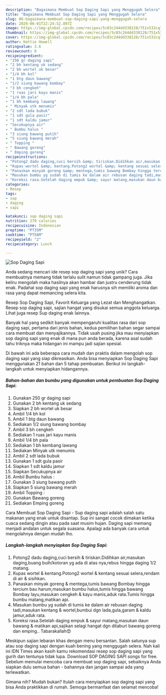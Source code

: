 ```yaml
---
description: "Bagaimana Membuat Sop Daging Sapi yang Menggugah Selera"
title: "Bagaimana Membuat Sop Daging Sapi yang Menggugah Selera"
slug: 86-bagaimana-membuat-sop-daging-sapi-yang-menggugah-selera
date: 2020-06-01T22:24:52.897Z
image: https://img-global.cpcdn.com/recipes/5c03c244dd338128/751x532cq70/sop-daging-sapi-foto-resep-utama.jpg
thumbnail: https://img-global.cpcdn.com/recipes/5c03c244dd338128/751x532cq70/sop-daging-sapi-foto-resep-utama.jpg
cover: https://img-global.cpcdn.com/recipes/5c03c244dd338128/751x532cq70/sop-daging-sapi-foto-resep-utama.jpg
author: Hattie Howell
ratingvalue: 3.6
reviewcount: 8
recipeingredient:
- "250 gr daging sapi"
- "2 bh kentang uk sedang"
- "2 bh wortel uk besar"
- "1/4 bh kol"
- "1 btg daun bawang"
- "1/2 siung bawang bombay"
- "3 bh cengkeh"
- "1 ruas jari kayu manis"
- "1/4 bh pala"
- "1 bh kembang lawang"
- " Minyak utk menumis"
- "2 sdt lada bubuk"
- "1 sdt gula pasir"
- "1 sdt kaldu jamur"
- "Secukupnya air"
- " Bumbu halus "
- "3 siung bawang putih"
- "5 siung bawang merah"
- " Topping "
- " Bawang goreng"
- " Emping goreng"
recipeinstructions:
- "Potong2 dadu daging,cuci bersih &amp; tiriskan.Didihkan air,masukan daging,buang buih/kotoran yg ada di atas nya,rebus hingga daging 1/2 matang."
- "Kupas wortel &amp; kentang.Potong2 wortel &amp; kentang sesuai selera,rendam di air &amp; sisihkan."
- "Panaskan minyak goreng &amp; mentega,tumis bawang Bombay hingga tercium bau harum,masukan bumbu halus,tumis hingga bawang Bombay layu,masukan cengkeh &amp; kayu manis,aduk rata.Tumis hingga bumbu matang,matikan api."
- "Masukan bumbu yg sudah di tumis ke dalam air rebusan daging tadi,masukan kentang &amp; wortel,bumbui dgn lada,gula,garam &amp; kaldu jamur,aduk rata."
- "Koreksi rasa.Setelah daging empuk &amp; sayur matang,masukan daun bawang &amp; matikan api,sajikan selagi hangat dgn ditaburi bawang goreng dan emping.. Tabarakallah😍"
categories:
- Resep
tags:
- sop
- daging
- sapi

katakunci: sop daging sapi 
nutrition: 279 calories
recipecuisine: Indonesian
preptime: "PT35M"
cooktime: "PT56M"
recipeyield: "2"
recipecategory: Lunch

---
```



![Sop Daging Sapi](https://img-global.cpcdn.com/recipes/5c03c244dd338128/751x532cq70/sop-daging-sapi-foto-resep-utama.jpg)

Anda sedang mencari ide resep sop daging sapi yang unik? Cara membuatnya memang tidak terlalu sulit namun tidak gampang juga. Jika keliru mengolah maka hasilnya akan hambar dan justru cenderung tidak enak. Padahal sop daging sapi yang enak harusnya sih memiliki aroma dan rasa yang dapat memancing selera kita.

Resep Sop Daging Sapi, Favorit Keluarga yang Lezat dan Menghangatkan. Resep sop daging sapi, sajian hangat yang disukai semua anggota keluarga. Lihat juga resep Sup daging enak lainnya.

Banyak hal yang sedikit banyak mempengaruhi kualitas rasa dari sop daging sapi, pertama dari jenis bahan, kedua pemilihan bahan segar sampai cara membuat dan menyajikannya. Tidak usah pusing jika mau menyiapkan sop daging sapi yang enak di mana pun anda berada, karena asal sudah tahu triknya maka hidangan ini mampu jadi sajian spesial.


Di bawah ini ada beberapa cara mudah dan praktis dalam mengolah sop daging sapi yang siap dikreasikan. Anda bisa menyiapkan Sop Daging Sapi menggunakan 21 bahan dan 5 tahap pembuatan. Berikut ini langkah-langkah untuk menyiapkan hidangannya.

<!--inarticleads1-->

##### Bahan-bahan dan bumbu yang digunakan untuk pembuatan Sop Daging Sapi:

1. Gunakan 250 gr daging sapi
1. Gunakan 2 bh kentang uk sedang
1. Siapkan 2 bh wortel uk besar
1. Ambil 1/4 bh kol
1. Ambil 1 btg daun bawang
1. Sediakan 1/2 siung bawang bombay
1. Ambil 3 bh cengkeh
1. Sediakan 1 ruas jari kayu manis
1. Ambil 1/4 bh pala
1. Sediakan 1 bh kembang lawang
1. Sediakan  Minyak utk menumis
1. Ambil 2 sdt lada bubuk
1. Gunakan 1 sdt gula pasir
1. Siapkan 1 sdt kaldu jamur
1. Siapkan Secukupnya air
1. Ambil  Bumbu halus :
1. Gunakan 3 siung bawang putih
1. Siapkan 5 siung bawang merah
1. Ambil  Topping :
1. Gunakan  Bawang goreng
1. Sediakan  Emping goreng


Cara Membuat Sop Daging Sapi - Sup daging sapi adalah salah satu makanan yang enak untuk disantap. Sup ini sangat cocok dimakan ketika cuaca sedang dingin atau pada saat musim hujan. Daging sapi memang menjadi andalan untuk segala suasana. Apalagi ada banyak cara untuk mengolahnya dengan mudah lho. 

<!--inarticleads2-->

##### Langkah-langkah menyiapkan Sop Daging Sapi:

1. Potong2 dadu daging,cuci bersih &amp; tiriskan.Didihkan air,masukan daging,buang buih/kotoran yg ada di atas nya,rebus hingga daging 1/2 matang.
1. Kupas wortel &amp; kentang.Potong2 wortel &amp; kentang sesuai selera,rendam di air &amp; sisihkan.
1. Panaskan minyak goreng &amp; mentega,tumis bawang Bombay hingga tercium bau harum,masukan bumbu halus,tumis hingga bawang Bombay layu,masukan cengkeh &amp; kayu manis,aduk rata.Tumis hingga bumbu matang,matikan api.
1. Masukan bumbu yg sudah di tumis ke dalam air rebusan daging tadi,masukan kentang &amp; wortel,bumbui dgn lada,gula,garam &amp; kaldu jamur,aduk rata.
1. Koreksi rasa.Setelah daging empuk &amp; sayur matang,masukan daun bawang &amp; matikan api,sajikan selagi hangat dgn ditaburi bawang goreng dan emping.. Tabarakallah😍


Meskipun sajian lebaran khas dengan menu bersantan. Salah satunya sup atau sop daging sapi dengan kuah bening yang menggugah selera. Nah kali ini IDN Times akan kasih kamu rekomendasi resep sop daging sapi yang gurih dan tentunya tidak lupa. Download SOP DAGING SAPI songs for free. Sebelum memulai mencoba cara membuat sop daging sapi, sebaiknya Anda siapkan dulu semua bahan - bahannya dan jangan sampai ada yang terlewatkan. 

Gimana nih? Mudah bukan? Itulah cara menyiapkan sop daging sapi yang bisa Anda praktikkan di rumah. Semoga bermanfaat dan selamat mencoba!
